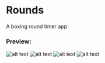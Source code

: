 # Rounds
 A boxing round timer app
 
### Preview:
![alt text](https://i.imgur.com/ctSDnCY.png "Main Page")
![alt text](https://i.imgur.com/FDIVgqY.png "Main Page Dark")
![alt text](https://i.imgur.com/xa5I108.png "Presets")
![alt text](https://i.imgur.com/IrVnfvN.png "Landscape")
